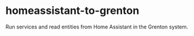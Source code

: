 # homeassistant-to-grenton
Run services and read entities from Home Assistant in the Grenton system.

